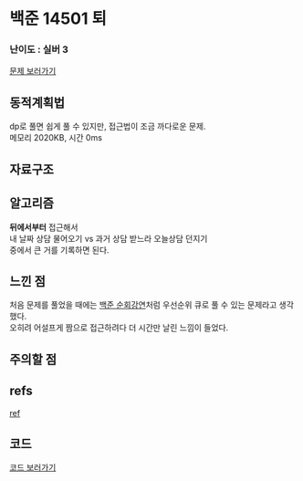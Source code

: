 # 백준 14501 퇴
 
### 난이도 : 실버 3
[문제 보러가기](https://www.acmicpc.net/problem/14501)
  
## 동적계획법
dp로 풀면 쉽게 풀 수 있지만, 접근법이 조금 까다로운 문제.  
메모리 	2020KB, 시간 0ms
  
  
## 자료구조

## 알고리즘
**뒤에서부터** 접근해서  
 내 날짜 상담 물어오기 vs 과거 상담 받느라 오늘상담 던지기  
중에서 큰 거를 기록하면 된다.


## 느낀 점
처음 문제를 풀었을 때에는 [백준 순회강연](~/SolveGuys/AlgorithmStudy/tree/master/36week)처럼 우선순위 큐로 풀 수 있는 문제라고 생각했다.  
오히려 어설프게 짬으로 접근하려다 더 시간만 날린 느낌이 들었다.

## 주의할 점


## refs
[ref](.\https://velog.io/@sj-lee33/백준-14501번-퇴사-알고리즘-c-풀이)

## 코드
[코드 보러가기](./boj14501.cpp)

